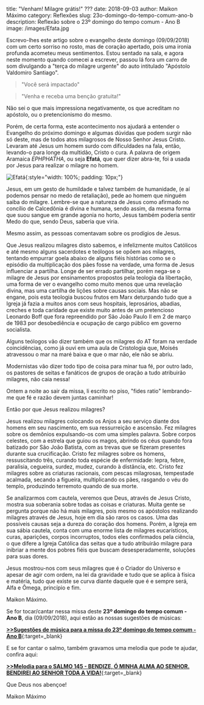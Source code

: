 title: "Venham! Milagre grátis!" ???
date: 2018-09-03
author: Maikon Máximo
category: Reflexões
slug: 23o-domingo-do-tempo-comum-ano-b
description: Reflexão sobre o 23º domingo do tempo comum - Ano B
image: /images/Efata.jpg

Escrevo-lhes este artigo sobre o evangelho deste domingo (09/09/2018) com um certo sorriso no rosto, mas de coração apertado, pois uma ironia profunda acometeu meus sentimentos. Estou sentado na sala, e agora neste momento quando comecei a escrever, passou lá fora um carro de som divulgando a "terça do milagre urgente" do auto intitulado "Apóstolo Valdomiro Santiago". 

>"Você será impactado"

>"Venha e receba uma benção gratuita!" 

Não sei o que mais impressiona negativamente, os que acreditam no  apóstolo, ou o pretencionismo do mesmo.  

Porém, de certa forma, este acontecimento nos ajudará a entender o Evangelho do próximo domingo e algumas dúvidas que podem surgir não só deste, mas de todos atos milagrosos de Nosso Senhor Jesus Cristo. 
Levaram até Jesus um homem surdo com dificuldades na fala, então, levando-o para longe da multidão, Cristo o cura. 
A palavra de origem Aramaica 
_EPHPHATHA_, ou seja **Efatá**, que quer dizer abra-te, foi a usada por Jesus para realizar o milagre no homem.

![Efatá](/images/Efata.jpg){:style="width: 100%; padding: 10px;"}

Jesus, em um gesto de humildade e talvez também de humanidade, (e aí podemos pensar no medo de retaliação), pede ao homem que ninguém saiba do milagre. Lembre-se que a natureza de Jesus como afirmado no concílio de Calcedônia é divina e humana, sendo assim, da mesma forma que suou sangue em grande agonia no horto, Jesus também poderia sentir Medo do que, sendo Deus, saberia que viria.

Mesmo assim, as pessoas comentavam sobre os prodígios de Jesus. 

Que Jesus realizou milagres disto sabemos, e infelizmente muitos Católicos e até mesmo alguns sacerdotes e teólogos se opõem aos milagres, tentando empurrar goela abaixo de alguns fiéis histórias como se o episódio da multiplicação dos pães fosse na verdade, uma forma de Jesus influenciar a partilha. Longe de ser errado partilhar, porém nega-se o milagre de Jesus por ensinamentos propostos pela teologia da libertação, uma forma de ver o evangelho como muito menos que uma revelação divina, mas uma cartilha de lições sobre causas sociais. Mas não se engane, pois esta teologia buscou frutos em Marx deturpando tudo que a Igreja já fazia a muitos anos com seus hospitais, leprosários, abadias, creches e toda caridade que existe muito antes de um pretencioso Leonardo Boff que fora repreendido por São João Paulo II em 2 de março de 1983 por desobediência e ocupação de cargo público em governo socialista.

Alguns teólogos vão dizer também que os milagres do AT foram na verdade coincidências, como já ouvi em uma aula de Cristologia que, Moisés atravessou o mar na maré baixa e que o mar não, ele não se abriu.

Modernistas vão dizer todo tipo de coisa para minar tua fé, por outro lado, os pastores de seitas e fanáticos de grupos de oração a tudo atribuirão milagres, não caia nessa!

Ontem a noite ao sair da missa, li escrito no piso, "fides ratio" lembrando-me que fé e razão devem juntas caminhar! 

Então por que Jesus realizou milagres? 

Jesus realizou milagres colocando os Anjos a seu serviço diante dos homens em seu nascimento, em sua ressurreição e ascensão. Fez milagres sobre os demônios expulsando-os com uma simples palavra. Sobre corpos celestes, com a estrela que guiou os magos, abrindo os céus quando fora batizado por São João Batista, com as trevas que se fizeram presentes durante sua crucificação. Cristo fez milagres sobre os homens, ressuscitando três, curando toda espécie de enfermidade: lepra, febre, paralisia, cegueira, surdez, mudez, curando à distância, etc. Cristo fez milagres sobre as criaturas racionais, com pescas milagrosas, tempestade acalmada, secando a figueira, multiplicando os pães, rasgando o véu do templo, produzindo terremoto quando de sua morte.

Se analizarmos com cautela, veremos que Deus, através de Jesus Cristo, mostra sua soberania sobre todas as coisas e criaturas. Muita gente se pergunta porque não há mais milagres, pois mesmo os apóstolos realizando milagres através de Jesus, hoje em dia são raros os casos. 
Uma das possíveis causas seja a dureza do coração dos homens. Porém, a Igreja em sua sábia cautela, conta com uma enorme lista de milagres eucarísticos, curas, aparições, corpos incorruptos, todos eles confirmados pela ciência, o que difere a Igreja Católica das seitas que a tudo atribuirão milagre para inibriar a mente dos pobres fiéis que buscam desesperadamente, soluções para suas dores. 

Jesus mostrou-nos com seus milagres que é o Criador do Universo e apesar de agir com ordem, na lei da gravidade e tudo que se aplica à física e matéria, tudo que existe se curva diante daquele que é e sempre será, Alfa e Ômega, princípio e fim. 

Maikon Máximo.

Se for tocar/cantar nessa missa deste **23º domingo do tempo comum - Ano B**, dia (09/09/2018),
aqui estão as nossas sugestões de músicas:

[**>>Sugestões de música para a missa do 23º domingo do tempo comum - Ano B**](https://musicasparamissa.com.br/sugestoes-para/23o-domingo-do-tempo-comum-ano-b/){:target=\_blank}

E se for cantar o salmo, também gravamos uma melodia que pode te ajudar, confira aqui:

[**>>Melodia para o SALMO 145 - BENDIZE, Ó MINHA ALMA AO SENHOR. BENDIREI AO SENHOR TODA A VIDA!**](https://musicasparamissa.com.br/musica/salmo-145-bendize-o-minha-alma-ao-senhor-bendirei-ao-senhor-toda-a-vida/){:target=\_blank}

Que Deus nos abençoe!

Maikon Máximo
